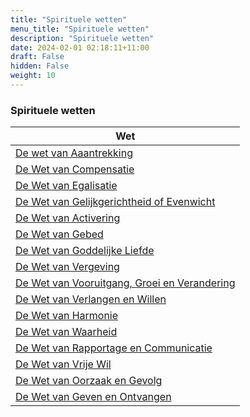```yaml
---
title: "Spirituele wetten"
menu_title: "Spirituele wetten"
description: "Spirituele wetten"
date: 2024-02-01 02:18:11+11:00
draft: False
hidden: False
weight: 10
---
```

### Spirituele wetten

| **Wet**
|---
| [De wet van Aaantrekking](/13-nl-spiritual-topics/13-1-nl-spiritual-laws/13-1-1-nl-law-of-attraction/)
| [De Wet van Compensatie](/13-nl-spiritual-topics/13-1-nl-spiritual-laws/13-1-2-nl-law-of-compensation/)
| [De Wet van Egalisatie](/13-nl-spiritual-topics/13-1-nl-spiritual-laws/13-1-3-nl-law-of-equalisation/)
| [De Wet van Gelijkgerichtheid of Evenwicht](/13-nl-spiritual-topics/13-1-nl-spiritual-laws/13-1-4-nl-law-of-equipoise-balance/)
| [De Wet van Activering](/13-nl-spiritual-topics/13-1-nl-spiritual-laws/13-1-5-nl-law-of-activation/)
| [De Wet van Gebed](/13-nl-spiritual-topics/13-1-nl-spiritual-laws/13-1-6-nl-law-of-prayer/)
| [De Wet van Goddelijke Liefde](/13-nl-spiritual-topics/13-1-nl-spiritual-laws/13-1-7-nl-law-of-divine-love/)
| [De Wet van Vergeving](/13-nl-spiritual-topics/13-1-nl-spiritual-laws/13-1-8-nl-law-of-forgiveness/)
| [De Wet van Vooruitgang, Groei en Verandering](/13-nl-spiritual-topics/13-1-nl-spiritual-laws/13-1-9-nl-law-of-progress-growth-change/)
| [De Wet van Verlangen en Willen](/13-nl-spiritual-topics/13-1-nl-spiritual-laws/13-1-10-nl-law-of-desire-and-want/)
| [De Wet van Harmonie](/13-nl-spiritual-topics/13-1-nl-spiritual-laws/13-1-11-nl-law-of-harmony/)
| [De Wet van Waarheid](/13-nl-spiritual-topics/13-1-nl-spiritual-laws/13-1-12-nl-law-of-truth/)
| [De Wet van Rapportage en Communicatie](/13-nl-spiritual-topics/13-1-nl-spiritual-laws/13-1-13-nl-law-of-rapport-communication/)
| [De Wet van Vrije Wil](/13-nl-spiritual-topics/13-1-nl-spiritual-laws/13-1-14-nl-law-of-free-will/)
| [De Wet van Oorzaak en Gevolg](/13-nl-spiritual-topics/13-1-nl-spiritual-laws/13-1-15-nl-law-of-cause-and-effect/)
| [De Wet van Geven en Ontvangen](/13-nl-spiritual-topics/13-1-nl-spiritual-laws/13-1-16-nl-law-of-give-and-receive/)
